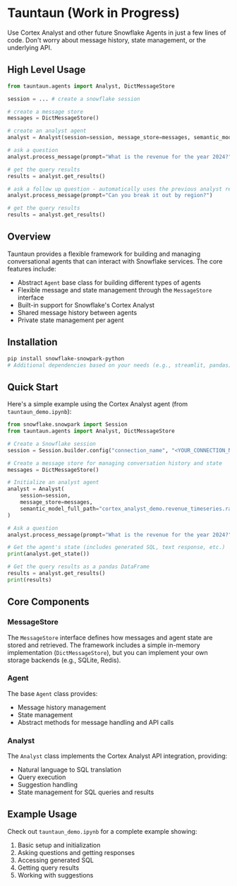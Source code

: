 # Tauntaun (Work in Progress)

Use Cortex Analyst and other future Snowflake Agents in just a few lines of code. Don't worry about message history, state management, or the underlying API.

## High Level Usage

```python
from tauntaun.agents import Analyst, DictMessageStore

session = ... # create a snowflake session

# create a message store
messages = DictMessageStore()

# create an analyst agent
analyst = Analyst(session=session, message_store=messages, semantic_model_full_path="...")

# ask a question
analyst.process_message(prompt="What is the revenue for the year 2024?")

# get the query results
results = analyst.get_results()

# ask a follow up question - automatically uses the previous analyst response
analyst.process_message(prompt="Can you break it out by region?")

# get the query results
results = analyst.get_results()
```



## Overview

Tauntaun provides a flexible framework for building and managing conversational agents that can interact with Snowflake services. The core features include:

- Abstract `Agent` base class for building different types of agents
- Flexible message and state management through the `MessageStore` interface
- Built-in support for Snowflake's Cortex Analyst
- Shared message history between agents
- Private state management per agent

## Installation

```bash
pip install snowflake-snowpark-python
# Additional dependencies based on your needs (e.g., streamlit, pandas)
```

## Quick Start

Here's a simple example using the Cortex Analyst agent (from `tauntaun_demo.ipynb`):

```python
from snowflake.snowpark import Session
from tauntaun.agents import Analyst, DictMessageStore

# Create a Snowflake session
session = Session.builder.config("connection_name", "<YOUR_CONNECTION_NAME>").create()

# Create a message store for managing conversation history and state
messages = DictMessageStore()

# Initialize an analyst agent
analyst = Analyst(
    session=session,
    message_store=messages,
    semantic_model_full_path="cortex_analyst_demo.revenue_timeseries.raw_data/revenue_timeseries.yaml",
)

# Ask a question
analyst.process_message(prompt="What is the revenue for the year 2024?")

# Get the agent's state (includes generated SQL, text response, etc.)
print(analyst.get_state())

# Get the query results as a pandas DataFrame
results = analyst.get_results()
print(results)
```

## Core Components

### MessageStore

The `MessageStore` interface defines how messages and agent state are stored and retrieved. The framework includes a simple in-memory implementation (`DictMessageStore`), but you can implement your own storage backends (e.g., SQLite, Redis).

### Agent

The base `Agent` class provides:
- Message history management
- State management
- Abstract methods for message handling and API calls

### Analyst

The `Analyst` class implements the Cortex Analyst API integration, providing:
- Natural language to SQL translation
- Query execution
- Suggestion handling
- State management for SQL queries and results

## Example Usage

Check out `tauntaun_demo.ipynb` for a complete example showing:
1. Basic setup and initialization
2. Asking questions and getting responses
3. Accessing generated SQL
4. Getting query results
5. Working with suggestions
